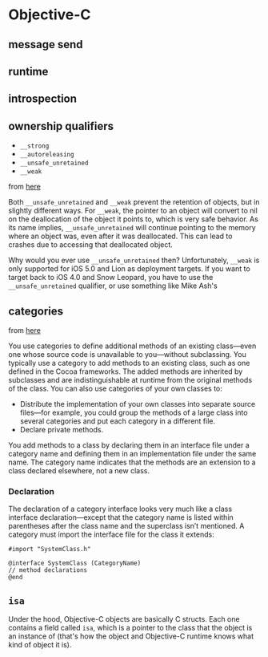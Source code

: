 # Objective-C

## message send

## runtime

## introspection

## ownership qualifiers
* `__strong`
* `__autoreleasing`
* `__unsafe_unretained`
* `__weak`

from [here](https://stackoverflow.com/questions/8592289/arc-the-meaning-of-unsafe-unretained)

Both `__unsafe_unretained` and `__weak` prevent the retention of objects, but in
slightly different ways. For `__weak`, the pointer to an object will convert to
nil on the deallocation of the object it points to, which is very safe behavior.
As its name implies, `__unsafe_unretained` will continue pointing to the memory
where an object was, even after it was deallocated. This can lead to crashes due
to accessing that deallocated object.

Why would you ever use `__unsafe_unretained` then? Unfortunately, `__weak` is only
supported for iOS 5.0 and Lion as deployment targets. If you want to target back
to iOS 4.0 and Snow Leopard, you have to use the `__unsafe_unretained` qualifier,
or use something like Mike Ash's

## categories

from [here](https://developer.apple.com/library/content/documentation/General/Conceptual/DevPedia-CocoaCore/Category.html)

You use categories to define additional methods of an existing class—even one
whose source code is unavailable to you—without subclassing. You typically use a
category to add methods to an existing class, such as one defined in the Cocoa
frameworks. The added methods are inherited by subclasses and are
indistinguishable at runtime from the original methods of the class. You can
also use categories of your own classes to:

* Distribute the implementation of your own classes into separate source files—for example, you could group the methods of a large class into several categories and put each category in a different file.
* Declare private methods.

You add methods to a class by declaring them in an interface file under a
category name and defining them in an implementation file under the same name.
The category name indicates that the methods are an extension to a class
declared elsewhere, not a new class.

### Declaration
The declaration of a category interface looks very much like a class
interface declaration—except that the category name is listed within parentheses
after the class name and the superclass isn’t mentioned. A category must import
the interface file for the class it extends:

```objc
#import "SystemClass.h"

@interface SystemClass (CategoryName)
// method declarations
@end
```

## `isa`
Under the hood, Objective-C objects are basically C structs. Each one contains a
field called `isa`, which is a pointer to the class that the object is an instance
of (that's how the object and Objective-C runtime knows what kind of object it
is).
